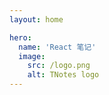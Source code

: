 ```yaml
---
layout: home

hero:
  name: 'React 笔记'
  image:
    src: /logo.png
    alt: TNotes logo
---
```


<SidebarCard pending />
